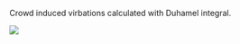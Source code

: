 Crowd induced virbations calculated with Duhamel integral.

![](https://github.com/pshvetsov/03_Duhamel_Integral_Crowd_induced_Vibrations/blob/main/Brindge_response.gif)
